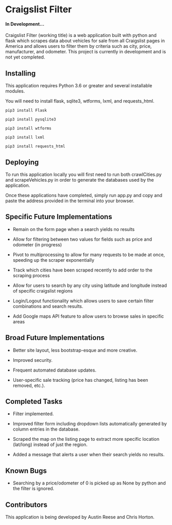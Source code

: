 # Craigslist Filter
#### In Development...

Craigslist Filter (working title) is a web application built with python and flask which scrapes data about vehicles for sale from all Craigslist pages in America and allows users to filter them by criteria such as city, price, manufacturer, and odometer. This project is currently in development and is not yet completed.

## Installing

This application requires Python 3.6 or greater and several installable modules.

You will need to install flask, sqlite3, wtforms, lxml, and requests_html.

```
pip3 install Flask
```
```
pip3 install pysqlite3
```
```
pip3 install wtforms
```
```
pip3 install lxml
```
```
pip3 install requests_html
```

## Deploying

To run this application locally you will first need to run both crawlCities.py and scrapeVehicles.py in order to generate the databases used by the application.

Once these applications have completed, simply run app.py and copy and paste the address provided in the terminal into your browser.

## Specific Future Implementations
*  Remain on the form page when a search yields no results

* Allow for filtering between two values for fields such as price and odometer (in progress)

* Pivot to multiprocessing to allow for many requests to be made at once, speeding up the scraper exponentially

* Track which cities have been scraped recently to add order to the scraping process

* Allow for users to search by any city using latitude and longitude instead of specific craigslist regions

* Login/Logout functionality which allows users to save certain filter combinations and search results.

* Add Google maps API feature to allow users to browse sales in specific areas

## Broad Future Implementations

* Better site layout, less bootstrap-esque and more creative.

* Improved security.

* Frequent automated database updates.

* User-specific sale tracking (price has changed, listing has been removed, etc.).

## Completed Tasks

* Filter implemented.

* Improved filter form including dropdown lists automatically generated by column entries in the database.

* Scraped the map on the listing page to extract more specific location (lat/long) instead of just the region.

* Added a message that alerts a user when their search yields no results.
## Known Bugs

* Searching by a price/odometer of 0 is picked up as None by python and the filter is ignored.

## Contributors

This application is being developed by Austin Reese and Chris Horton.
